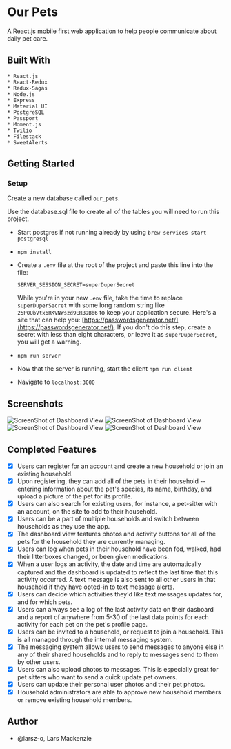 # Our Pets
A React.js mobile first web application to help people communicate about daily pet care. 

## Built With
    * React.js
    * React-Redux
    * Redux-Sagas
    * Node.js
    * Express 
    * Material UI
    * PostgreSQL
    * Passport 
    * Moment.js
    * Twilio 
    * Filestack 
    * SweetAlerts

## Getting Started

### Setup
Create a new database called `our_pets`. 

Use the database.sql file to create all of the tables you will need to run this project.

* Start postgres if not running already by using `brew services start postgresql`
* `npm install`
* Create a `.env` file at the root of the project and paste this line into the file:
    ```
    SERVER_SESSION_SECRET=superDuperSecret
    ```
    While you're in your new `.env` file, take the time to replace `superDuperSecret` with some long random string like `25POUbVtx6RKVNWszd9ERB9Bb6` to keep your application secure. Here's a site that can help you: [https://passwordsgenerator.net/](https://passwordsgenerator.net/). If you don't do this step, create a secret with less than eight characters, or leave it as `superDuperSecret`, you will get a warning.
* `npm run server`

* Now that the server is running, start the client
`npm run client`

* Navigate to `localhost:3000`

## Screenshots
![ScreenShot of Dashboard View](https://github.com/larsz-o/our-pets/blob/master/screenshots/dashboard-view.jpg)
![ScreenShot of Dashboard View](https://github.com/larsz-o/our-pets/blob/master/screenshots/inbox-view.jpg)
![ScreenShot of Dashboard View](https://github.com/larsz-o/our-pets/blob/master/screenshots/edit-notifications-view.jpg)
![ScreenShot of Dashboard View](https://github.com/larsz-o/our-pets/blob/master/screenshots/manage-households-view.jpg)


## Completed Features
- [x] Users can register for an account and create a new household or join an existing household. 
- [x] Upon registering, they can add all of the pets in their household -- entering information about the pet's species, its name, birthday, and upload a picture of the pet for its profile. 
- [x] Users can also search for existing users, for instance, a pet-sitter with an account, on the site to add to their household. 
- [x] Users can be a part of multiple households and switch between households as they use the app. 
- [x] The dashboard view features photos and activity buttons for all of the pets for the household they are currently managing.
- [x] Users can log when pets in their household have been fed, walked, had their litterboxes changed, or been given medications. 
- [x] When a user logs an activity, the date and time are automatically captured and the dashboard is updated to reflect the last time that this activity occurred. A text message is also sent to all other users in that household if they have opted-in to text message alerts.
- [x] Users can decide which activities they'd like text messages updates for, and for which pets.
- [x] Users can always see a log of the last activity data on their dasboard and a report of anywhere from 5-30 of the last data points for each activity for each pet on the pet's profile page. 
- [x] Users can be invited to a household, or request to join a household. This is all managed through the internal messaging system. 
- [x] The messaging system allows users to send messages to anyone else in any of their shared households and to reply to messages send to them by other users. 
- [x] Users can also upload photos to messages. This is especially great for pet sitters who want to send a quick update pet owners. 
- [x] Users can update their personal user photos and their pet photos. 
- [x] Household administrators are able to approve new household members or remove existing household members. 

## Author
* @larsz-o, Lars Mackenzie 



